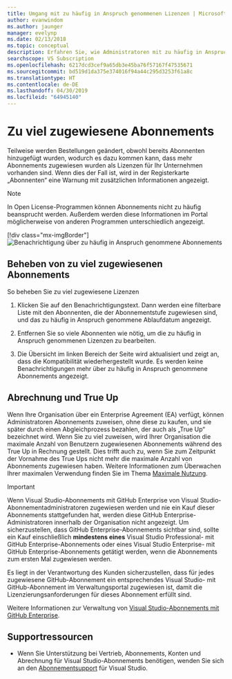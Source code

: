 ```yaml
---
title: Umgang mit zu häufig in Anspruch genommenen Lizenzen | Microsoft-Dokumentation
author: evanwindom
ms.author: jaunger
manager: evelynp
ms.date: 02/13/2018
ms.topic: conceptual
description: Erfahren Sie, wie Administratoren mit zu häufig in Anspruch genommenen Abonnements umgehen.
searchscope: VS Subscription
ms.openlocfilehash: 6217dcd3cef9a65db3e45ba76f57167f47535671
ms.sourcegitcommit: bd519d1da375e374016f94a44c295d3253f61a8c
ms.translationtype: HT
ms.contentlocale: de-DE
ms.lasthandoff: 04/30/2019
ms.locfileid: "64945140"
---
```

# <a name="overallocated-subscriptions"></a>Zu viel zugewiesene Abonnements

Teilweise werden Bestellungen geändert, obwohl bereits Abonnenten hinzugefügt wurden, wodurch es dazu kommen kann, dass mehr Abonnements zugewiesen wurden als Lizenzen für Ihr Unternehmen vorhanden sind. Wenn dies der Fall ist, wird in der Registerkarte „Abonnenten“ eine Warnung mit zusätzlichen Informationen angezeigt.

> [!NOTE]
> In Open License-Programmen können Abonnements nicht zu häufig beansprucht werden.  Außerdem werden diese Informationen im Portal möglicherweise von anderen Programmen unterschiedlich angezeigt.
>
> [!div class="mx-imgBorder"]
> ![Benachrichtigung über zu häufig in Anspruch genommene Abonnements](_img/over-claimed/over-claimed-alert.png)

## <a name="resolving-overallocated-subscriptions"></a>Beheben von zu viel zugewiesenen Abonnements

So beheben Sie zu viel zugewiesene Lizenzen

1. Klicken Sie auf den Benachrichtigungstext. Dann werden eine filterbare Liste mit den Abonnenten, die der Abonnementstufe zugewiesen sind, und das zu häufig in Anspruch genommene Ablaufdatum angezeigt. 

2. Entfernen Sie so viele Abonnenten wie nötig, um die zu häufig in Anspruch genommenen Lizenzen zu bearbeiten. 

3. Die Übersicht im linken Bereich der Seite wird aktualisiert und zeigt an, dass die Kompatibilität wiederhergestellt wurde. Es werden keine Benachrichtigungen mehr über zu häufig in Anspruch genommene Abonnements angezeigt. 

## <a name="billing-and-true-up"></a>Abrechnung und True Up

Wenn Ihre Organisation über ein Enterprise Agreement (EA) verfügt, können Administratoren Abonnements zuweisen, ohne diese zu kaufen, und sie später durch einen Abgleichprozess bezahlen, der auch als „True Up“ bezeichnet wird.  Wenn Sie zu viel zuweisen, wird Ihrer Organisation die maximale Anzahl von Benutzern zugewiesenen Abonnements während des True Up in Rechnung gestellt.  Dies trifft auch zu, wenn Sie zum Zeitpunkt der Vornahme des True Ups nicht mehr die maximale Anzahl von Abonnements zugewiesen haben.  Weitere Informationen zum Überwachen Ihrer maximalen Verwendung finden Sie im Thema [Maximale Nutzung](maximum-usage.md).

> [!Important]
> Wenn Visual Studio-Abonnements mit GitHub Enterprise von Visual Studio-Abonnementadministratoren zugewiesen werden und nie ein Kauf dieser Abonnements stattgefunden hat, werden diese GitHub Enterprise-Administratoren innerhalb der Organisation nicht angezeigt. Um sicherzustellen, dass GitHub Enterprise-Abonnements sichtbar sind, sollte ein Kauf einschließlich **mindestens eines** Visual Studio Professional- mit GitHub Enterprise-Abonnements oder eines Visual Studio Enterprise- mit GitHub Enterprise-Abonnements getätigt werden, wenn die Abonnements zum ersten Mal zugewiesen werden.  
>
> Es liegt in der Verantwortung des Kunden sicherzustellen, dass für jedes zugewiesene GitHub-Abonnement ein entsprechendes Visual Studio- mit GitHub-Abonnement im Verwaltungsportal zugewiesen ist, damit die Lizenzierungsanforderungen für dieses Abonnement erfüllt sind.


Weitere Informationen zur Verwaltung von [Visual Studio-Abonnements mit GitHub Enterprise](assign-github.md).

## <a name="support-resources"></a>Supportressourcen
-  Wenn Sie Unterstützung bei Vertrieb, Abonnements, Konten und Abrechnung für Visual Studio-Abonnements benötigen, wenden Sie sich an den [Abonnementsupport](https://visualstudio.microsoft.com/subscriptions/support/) für Visual Studio.